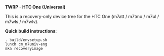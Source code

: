 **TWRP - HTC One (Universal)**

This is a recovery-only device tree for the HTC One (m7att / m7tmo / m7ul / m7wls / m7wlv).

**Quick build instructions:**

    . build/envsetup.sh
    lunch cm_m7univ-eng
    mka recoveryimage
